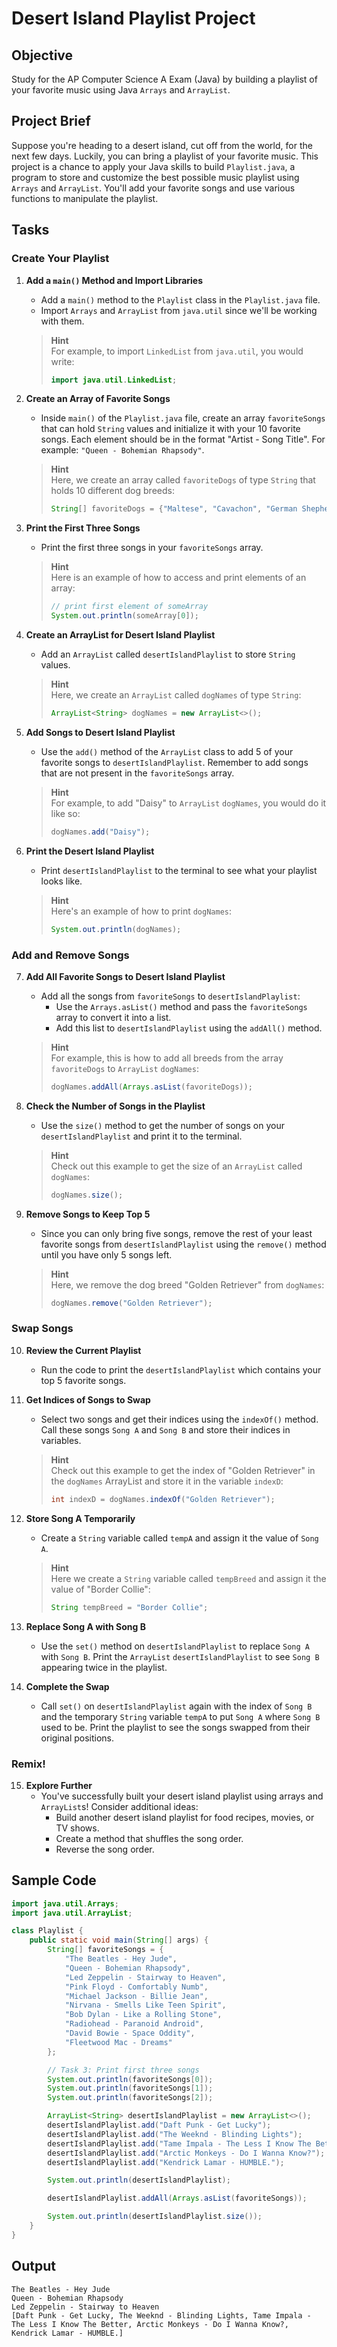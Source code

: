 # Desert Island Playlist Project

## Objective

Study for the AP Computer Science A Exam (Java) by building a playlist of your favorite music using Java `Arrays` and `ArrayList`.

## Project Brief

Suppose you're heading to a desert island, cut off from the world, for the next few days. Luckily, you can bring a playlist of your favorite music. This project is a chance to apply your Java skills to build `Playlist.java`, a program to store and customize the best possible music playlist using `Arrays` and `ArrayList`. You'll add your favorite songs and use various functions to manipulate the playlist.

## Tasks

### Create Your Playlist

1. **Add a `main()` Method and Import Libraries**

    - Add a `main()` method to the `Playlist` class in the `Playlist.java` file.
    - Import `Arrays` and `ArrayList` from `java.util` since we'll be working with them.

    > **Hint**  
    > For example, to import `LinkedList` from `java.util`, you would write:
    >
    > ```java
    > import java.util.LinkedList;
    > ```

2. **Create an Array of Favorite Songs**

    - Inside `main()` of the `Playlist.java` file, create an array `favoriteSongs` that can hold `String` values and initialize it with your 10 favorite songs. Each element should be in the format "Artist - Song Title". For example: `"Queen - Bohemian Rhapsody"`.

    > **Hint**  
    > Here, we create an array called `favoriteDogs` of type `String` that holds 10 different dog breeds:
    >
    > ```java
    > String[] favoriteDogs = {"Maltese", "Cavachon", "German Shepherd", "Beagle", "Poodle", "Bulldog", "Boxer", "Siberian Husky", "Dachshund", "Shih Tzu"};
    > ```

3. **Print the First Three Songs**

    - Print the first three songs in your `favoriteSongs` array.

    > **Hint**  
    > Here is an example of how to access and print elements of an array:
    >
    > ```java
    > // print first element of someArray
    > System.out.println(someArray[0]);
    > ```

4. **Create an ArrayList for Desert Island Playlist**

    - Add an `ArrayList` called `desertIslandPlaylist` to store `String` values.

    > **Hint**  
    > Here, we create an `ArrayList` called `dogNames` of type `String`:
    >
    > ```java
    > ArrayList<String> dogNames = new ArrayList<>();
    > ```

5. **Add Songs to Desert Island Playlist**

    - Use the `add()` method of the `ArrayList` class to add 5 of your favorite songs to `desertIslandPlaylist`. Remember to add songs that are not present in the `favoriteSongs` array.

    > **Hint**  
    > For example, to add "Daisy" to `ArrayList` `dogNames`, you would do it like so:
    >
    > ```java
    > dogNames.add("Daisy");
    > ```

6. **Print the Desert Island Playlist**

    - Print `desertIslandPlaylist` to the terminal to see what your playlist looks like.

    > **Hint**  
    > Here's an example of how to print `dogNames`:
    >
    > ```java
    > System.out.println(dogNames);
    > ```

### Add and Remove Songs

7. **Add All Favorite Songs to Desert Island Playlist**

    - Add all the songs from `favoriteSongs` to `desertIslandPlaylist`:
        - Use the `Arrays.asList()` method and pass the `favoriteSongs` array to convert it into a list.
        - Add this list to `desertIslandPlaylist` using the `addAll()` method.

    > **Hint**  
    > For example, this is how to add all breeds from the array `favoriteDogs` to `ArrayList` `dogNames`:
    >
    > ```java
    > dogNames.addAll(Arrays.asList(favoriteDogs));
    > ```

8. **Check the Number of Songs in the Playlist**

    - Use the `size()` method to get the number of songs on your `desertIslandPlaylist` and print it to the terminal.

    > **Hint**  
    > Check out this example to get the size of an `ArrayList` called `dogNames`:
    >
    > ```java
    > dogNames.size();
    > ```

9. **Remove Songs to Keep Top 5**

    - Since you can only bring five songs, remove the rest of your least favorite songs from `desertIslandPlaylist` using the `remove()` method until you have only 5 songs left.

    > **Hint**  
    > Here, we remove the dog breed "Golden Retriever" from `dogNames`:
    >
    > ```java
    > dogNames.remove("Golden Retriever");
    > ```

### Swap Songs

10. **Review the Current Playlist**

    -   Run the code to print the `desertIslandPlaylist` which contains your top 5 favorite songs.

11. **Get Indices of Songs to Swap**

    -   Select two songs and get their indices using the `indexOf()` method. Call these songs `Song A` and `Song B` and store their indices in variables.

    > **Hint**  
    > Check out this example to get the index of "Golden Retriever" in the `dogNames` ArrayList and store it in the variable `indexD`:
    >
    > ```java
    > int indexD = dogNames.indexOf("Golden Retriever");
    > ```

12. **Store Song A Temporarily**

    -   Create a `String` variable called `tempA` and assign it the value of `Song A`.

    > **Hint**  
    > Here we create a `String` variable called `tempBreed` and assign it the value of "Border Collie":
    >
    > ```java
    > String tempBreed = "Border Collie";
    > ```

13. **Replace Song A with Song B**

    -   Use the `set()` method on `desertIslandPlaylist` to replace `Song A` with `Song B`. Print the `ArrayList` `desertIslandPlaylist` to see `Song B` appearing twice in the playlist.

14. **Complete the Swap**
    -   Call `set()` on `desertIslandPlaylist` again with the index of `Song B` and the temporary `String` variable `tempA` to put `Song A` where `Song B` used to be. Print the playlist to see the songs swapped from their original positions.

### Remix!

15. **Explore Further**
    -   You've successfully built your desert island playlist using arrays and `ArrayList`s! Consider additional ideas:
        -   Build another desert island playlist for food recipes, movies, or TV shows.
        -   Create a method that shuffles the song order.
        -   Reverse the song order.

## Sample Code

```java
import java.util.Arrays;
import java.util.ArrayList;

class Playlist {
    public static void main(String[] args) {
        String[] favoriteSongs = {
            "The Beatles - Hey Jude",
            "Queen - Bohemian Rhapsody",
            "Led Zeppelin - Stairway to Heaven",
            "Pink Floyd - Comfortably Numb",
            "Michael Jackson - Billie Jean",
            "Nirvana - Smells Like Teen Spirit",
            "Bob Dylan - Like a Rolling Stone",
            "Radiohead - Paranoid Android",
            "David Bowie - Space Oddity",
            "Fleetwood Mac - Dreams"
        };

        // Task 3: Print first three songs
        System.out.println(favoriteSongs[0]);
        System.out.println(favoriteSongs[1]);
        System.out.println(favoriteSongs[2]);

        ArrayList<String> desertIslandPlaylist = new ArrayList<>();
        desertIslandPlaylist.add("Daft Punk - Get Lucky");
        desertIslandPlaylist.add("The Weeknd - Blinding Lights");
        desertIslandPlaylist.add("Tame Impala - The Less I Know The Better");
        desertIslandPlaylist.add("Arctic Monkeys - Do I Wanna Know?");
        desertIslandPlaylist.add("Kendrick Lamar - HUMBLE.");

        System.out.println(desertIslandPlaylist);

        desertIslandPlaylist.addAll(Arrays.asList(favoriteSongs));

        System.out.println(desertIslandPlaylist.size());
    }
}
```

## Output

```
The Beatles - Hey Jude
Queen - Bohemian Rhapsody
Led Zeppelin - Stairway to Heaven
[Daft Punk - Get Lucky, The Weeknd - Blinding Lights, Tame Impala - The Less I Know The Better, Arctic Monkeys - Do I Wanna Know?, Kendrick Lamar - HUMBLE.]
```
